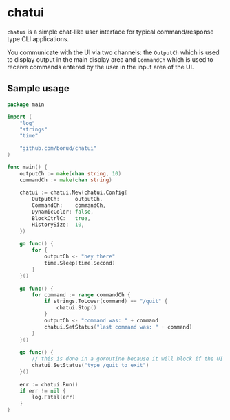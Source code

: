 # chatui

`chatui` is a simple chat-like user interface for typical command/response type CLI applications. 

You communicate with the UI via two channels: the `OutputCh` which is used to display output in the
main display area and `CommandCh` which is used to receive commands entered by the user in the input area of the UI.

## Sample usage

```go
package main

import (
    "log"
    "strings"
    "time"

    "github.com/borud/chatui"
)

func main() {
    outputCh := make(chan string, 10)
    commandCh := make(chan string)
   
    chatui := chatui.New(chatui.Config{
        OutputCh:     outputCh,
        CommandCh:    commandCh,
        DynamicColor: false,
        BlockCtrlC:   true,
        HistorySize:  10,
    })
   
    go func() {
        for {
            outputCh <- "hey there"
            time.Sleep(time.Second)
        }
    }()
   
    go func() {
        for command := range commandCh {
            if strings.ToLower(command) == "/quit" {
                chatui.Stop()
            }
            outputCh <- "command was: " + command
            chatui.SetStatus("last command was: " + command)
        }
    }()
   
    go func() {
        // this is done in a goroutine because it will block if the UI is not running.
        chatui.SetStatus("type /quit to exit")
    }()
   
    err := chatui.Run()
    if err != nil {
        log.Fatal(err)
    }
}   
   
```
